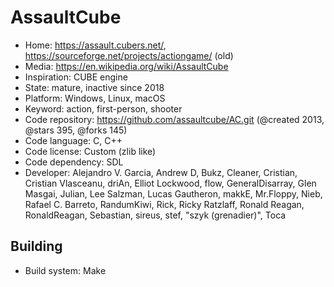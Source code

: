 # AssaultCube

- Home: https://assault.cubers.net/, https://sourceforge.net/projects/actiongame/ (old)
- Media: https://en.wikipedia.org/wiki/AssaultCube
- Inspiration: CUBE engine
- State: mature, inactive since 2018
- Platform: Windows, Linux, macOS
- Keyword: action, first-person, shooter
- Code repository: https://github.com/assaultcube/AC.git (@created 2013, @stars 395, @forks 145)
- Code language: C, C++
- Code license: Custom (zlib like)
- Code dependency: SDL
- Developer: Alejandro V. Garcia, Andrew D, Bukz, Cleaner, Cristian, Cristian Vlasceanu, driAn, Elliot Lockwood, flow, GeneralDisarray, Glen Masgai, Julian, Lee Salzman, Lucas Gautheron, makkE, Mr.Floppy, Nieb, Rafael C. Barreto, RandumKiwi, Rick, Ricky Ratzlaff, Ronald Reagan, RonaldReagan, Sebastian, sireus, stef, "szyk (grenadier)", Toca

## Building

- Build system: Make
